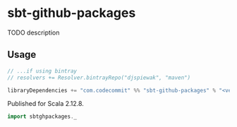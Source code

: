 # sbt-github-packages

TODO description

## Usage

```sbt
// ...if using bintray
// resolvers += Resolver.bintrayRepo("djspiewak", "maven")

libraryDependencies += "com.codecommit" %% "sbt-github-packages" % "<version>"
```

Published for Scala 2.12.8.

```scala
import sbtghpackages._
```
